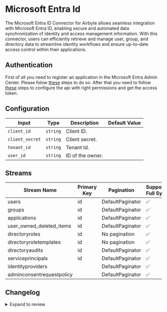 # Microsoft Entra Id

The Microsoft Entra ID Connector for Airbyte allows seamless integration with Microsoft Entra ID, enabling secure and automated data synchronization of identity and access management information. With this connector, users can efficiently retrieve and manage user, group, and directory data to streamline identity workflows and ensure up-to-date access control within their applications.

## Authentication

First of all you need to register an application in the Microsoft Entra Admin Center. Please folow [these](https://learn.microsoft.com/en-us/graph/auth-register-app-v2) steps to do so. After that you need to follow [these](https://learn.microsoft.com/en-us/graph/auth-v2-service?context=graph%2Fapi%2F1.0&view=graph-rest-1.0&tabs=http) steps to configure the api with right permissions and get the access token.

## Configuration

| Input           | Type     | Description      | Default Value |
| --------------- | -------- | ---------------- | ------------- |
| `client_id`     | `string` | Client ID.       |               |
| `client_secret` | `string` | Client secret.   |               |
| `tenant_id`     | `string` | Tenant Id.       |               |
| `user_id`       | `string` | ID of the owner. |               |

## Streams

| Stream Name               | Primary Key | Pagination       | Supports Full Sync | Supports Incremental |
| ------------------------- | ----------- | ---------------- | ------------------ | -------------------- |
| users                     | id          | DefaultPaginator | ✅                 | ❌                   |
| groups                    | id          | DefaultPaginator | ✅                 | ❌                   |
| applications              | id          | DefaultPaginator | ✅                 | ❌                   |
| user_owned_deleted_items  | id          | DefaultPaginator | ✅                 | ❌                   |
| directoryroles            | id          | No pagination    | ✅                 | ❌                   |
| directoryroletemplates    | id          | No pagination    | ✅                 | ❌                   |
| directoryaudits           | id          | DefaultPaginator | ✅                 | ❌                   |
| serviceprincipals         | id          | DefaultPaginator | ✅                 | ❌                   |
| identityproviders         |             | DefaultPaginator | ✅                 | ❌                   |
| adminconsentrequestpolicy |             | DefaultPaginator | ✅                 | ❌                   |

## Changelog

<details>
  <summary>Expand to review</summary>

| Version | Date       | Pull Request                                             | Subject                                                                               |
| ------- | ---------- | -------------------------------------------------------- | ------------------------------------------------------------------------------------- |
| 0.0.34 | 2025-10-07 | [67389](https://github.com/airbytehq/airbyte/pull/67389) | Update dependencies |
| 0.0.33 | 2025-09-30 | [66344](https://github.com/airbytehq/airbyte/pull/66344) | Update dependencies |
| 0.0.32 | 2025-09-09 | [65885](https://github.com/airbytehq/airbyte/pull/65885) | Update dependencies |
| 0.0.31 | 2025-08-23 | [65162](https://github.com/airbytehq/airbyte/pull/65162) | Update dependencies |
| 0.0.30 | 2025-08-09 | [64700](https://github.com/airbytehq/airbyte/pull/64700) | Update dependencies |
| 0.0.29 | 2025-08-02 | [64271](https://github.com/airbytehq/airbyte/pull/64271) | Update dependencies |
| 0.0.28 | 2025-07-26 | [63882](https://github.com/airbytehq/airbyte/pull/63882) | Update dependencies |
| 0.0.27 | 2025-07-19 | [63441](https://github.com/airbytehq/airbyte/pull/63441) | Update dependencies |
| 0.0.26 | 2025-07-12 | [63188](https://github.com/airbytehq/airbyte/pull/63188) | Update dependencies |
| 0.0.25 | 2025-07-05 | [62586](https://github.com/airbytehq/airbyte/pull/62586) | Update dependencies |
| 0.0.24 | 2025-06-28 | [62414](https://github.com/airbytehq/airbyte/pull/62414) | Update dependencies |
| 0.0.23 | 2025-06-21 | [61872](https://github.com/airbytehq/airbyte/pull/61872) | Update dependencies |
| 0.0.22 | 2025-06-14 | [60484](https://github.com/airbytehq/airbyte/pull/60484) | Update dependencies |
| 0.0.21 | 2025-05-10 | [60185](https://github.com/airbytehq/airbyte/pull/60185) | Update dependencies |
| 0.0.20 | 2025-05-03 | [59253](https://github.com/airbytehq/airbyte/pull/59253) | Update dependencies |
| 0.0.19 | 2025-04-26 | [58775](https://github.com/airbytehq/airbyte/pull/58775) | Update dependencies |
| 0.0.18 | 2025-04-19 | [58218](https://github.com/airbytehq/airbyte/pull/58218) | Update dependencies |
| 0.0.17 | 2025-04-12 | [57872](https://github.com/airbytehq/airbyte/pull/57872) | Update dependencies |
| 0.0.16 | 2025-04-05 | [57073](https://github.com/airbytehq/airbyte/pull/57073) | Update dependencies |
| 0.0.15 | 2025-03-29 | [56704](https://github.com/airbytehq/airbyte/pull/56704) | Update dependencies |
| 0.0.14 | 2025-03-22 | [56005](https://github.com/airbytehq/airbyte/pull/56005) | Update dependencies |
| 0.0.13 | 2025-03-08 | [55508](https://github.com/airbytehq/airbyte/pull/55508) | Update dependencies |
| 0.0.12 | 2025-03-01 | [54777](https://github.com/airbytehq/airbyte/pull/54777) | Update dependencies |
| 0.0.11 | 2025-02-22 | [54355](https://github.com/airbytehq/airbyte/pull/54355) | Update dependencies |
| 0.0.10 | 2025-02-15 | [51193](https://github.com/airbytehq/airbyte/pull/51193) | Update dependencies |
| 0.0.9 | 2024-12-28 | [50630](https://github.com/airbytehq/airbyte/pull/50630) | Update dependencies |
| 0.0.8 | 2024-12-21 | [50133](https://github.com/airbytehq/airbyte/pull/50133) | Update dependencies |
| 0.0.7 | 2024-12-14 | [49596](https://github.com/airbytehq/airbyte/pull/49596) | Update dependencies |
| 0.0.6 | 2024-12-12 | [49270](https://github.com/airbytehq/airbyte/pull/49270) | Update dependencies |
| 0.0.5 | 2024-12-11 | [48941](https://github.com/airbytehq/airbyte/pull/48941) | Starting with this version, the Docker image is now rootless. Please note that this and future versions will not be compatible with Airbyte versions earlier than 0.64 |
| 0.0.4 | 2024-10-31 | [47997](https://github.com/airbytehq/airbyte/pull/47997) | Remove `audit_logs` and update auth remove `application_id_uri` parameter |
| 0.0.3 | 2024-10-29 | [47892](https://github.com/airbytehq/airbyte/pull/47892) | Update dependencies |
| 0.0.2 | 2024-10-28 | [47479](https://github.com/airbytehq/airbyte/pull/47479) | Update dependencies |
| 0.0.1   | 2024-10-18 |                                                          | Initial release by [@bishalbera](https://github.com/bishalbera) via Connector Builder |

</details>
